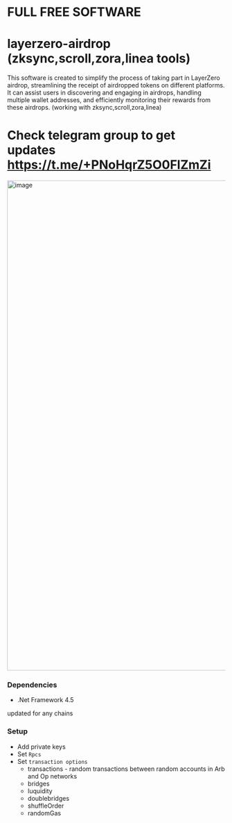 # FULL FREE SOFTWARE
# layerzero-airdrop (zksync,scroll,zora,linea tools)

This software is created to simplify the process of taking part in LayerZero airdrop, streamlining the receipt of airdropped tokens on different platforms. It can assist users in discovering and engaging in airdrops, handling multiple wallet addresses, and efficiently monitoring their rewards from these airdrops.
(working with zksync,scroll,zora,linea)
# Check telegram group to get updates https://t.me/+PNoHqrZ5O0FlZmZi
<img width="1129" alt="image" src="https://github.com/msdart/yea/assets/11256316/6f31934f-9501-4a79-9b2d-b5e66b2f1de1">


### Dependencies
- .Net Framework 4.5

 updated for any chains
### Setup
- Add private keys 
- Set `Rpcs`
- Set `transaction options`
   - transactions - random transactions between random accounts in Arb and Op networks
   - bridges 
   - luquidity 
   - doublebridges 
   - shuffleOrder 
   - randomGas 
